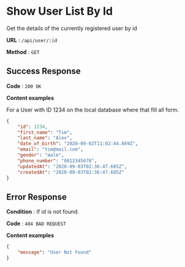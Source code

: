 # Show User List By Id

Get the details of the currently registered user by id

**URL** : `/api/user/:id`

**Method** : `GET`

## Success Response

**Code** : `200 OK`

**Content examples**

For a User with ID 1234 on the local database where that fill all form.

```json
{
    "id": 1234,
    "first_name": "Tim",
    "last_name": "Alex",
    "date_of_birth": "2020-09-02T11:02:44.669Z",
    "email": "tim@mail.com",
    "gender": "male",
    "phone_number": "0812345678",
    "updatedAt": "2020-09-03T02:36:47.685Z",
    "createdAt": "2020-09-03T02:36:47.685Z"
}
```



## Error Response

**Condition** : If id is not found.

**Code** : `404 BAD REQUEST`

**Content examples**

```json
{
    "message": "User Not Found"
}
```



